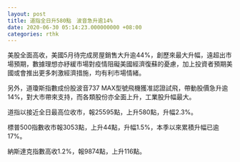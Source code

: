 ```yaml
---
layout: post
title: 道指全日升580點　波音急升逾14%
date: 2020-06-30 05:14:23.000000000 +08:00
categories: rthk
---
```


美股全面高收，美國5月待完成房屋銷售大升逾44%，創歷來最大升幅，遠超出市場預期，數據理想亦紓緩市場對疫情阻礙美國經濟復蘇的憂慮，加上投資者預期美國或會推出更多刺激經濟措施，均有利市場情緒。

另外，道瓊斯指數成份股波音737 MAX型號飛機獲准認證試飛，帶動股價急升逾14%，對大市帶來支持，而各類股份亦全面上升，工業股升幅最大。

道指以接近全日最高位收市，報25595點，上升580點，升幅2.3%。

標普500指數收市報3053點，上升44點，升幅1.5%，本季以來累積升幅已逾17%。

納斯達克指數高收1.2%，報9874點，上升116點。
